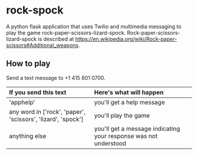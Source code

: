 # rock-spock

A python flask application that uses Twilio and multimedia messaging to play the game rock-paper-scissors-lizard-spock.  Rock-paper-scissors-lizard-spock is described at <https://en.wikipedia.org/wiki/Rock-paper-scissors#Additional_weapons>.

## How to play

Send a text message to +1 415 801 0700.

| If you send this text | Here's what will happen |
| :-------------------- |:------------------------|
| 'apphelp' | you'll get a help message |
| any word in ['rock', 'paper', 'scissors', 'lizard', 'spock']  | you'll play the game |
| anything else | you'll get a message indicating your response was not understood |

